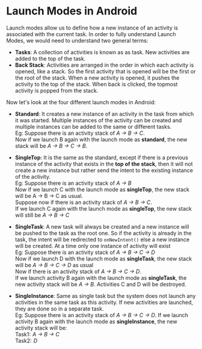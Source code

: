 # Launch Modes in Android

Launch modes allow us to define how a new instance of an activity is associated with the current task. In order to fully understand Launch Modes, we would need to understand two general terms:
  * <b>Tasks</b>: A collection of activities is known as as task. New activities are added to the top of the task.
  * <b>Back Stack</b>: Activities are arranged in the order in which each activity is opened, like a stack. So the first activity that is opened will be the first or the root of the stack. When a new activity is opened, it pushes the activity to the top of the stack. When back is clicked, the topmost activity is popped from the stack.


Now let's look at the four different launch modes in Android:

 * <b>Standard</b>: It creates a new instance of an activity in the task from which it was started. Multiple instances of the activity can be created and multiple instances can be added to the same or different tasks.</br> 
      Eg: Suppose there is an activity stack of <i>A -> B -> C</i>.</br> 
      Now if we launch B again with the launch mode as <b>standard</b>, the new stack will be <i>A -> B -> C -> B</i>.
      
* <b>SingleTop</b>: It is the same as the standard, except if there is a previous instance of the activity that exists in the <b>top of the stack</b>, then it will not create a new instance but rather send the intent to the existing instance of the activity.</br>
      Eg: Suppose there is an activity stack of <i>A -> B</i></br>
      Now if we launch C with the launch mode as <b>singleTop</b>, the new stack will be A -> B -> C as usual.</br>
      Suppose now if there is an activity stack of <i>A -> B -> C</i>. </br> 
      If we launch C again with the launch mode as <b>singleTop</b>, the new stack will still be <i>A -> B -> C</i>
         
* <b>SingleTask</b>: A new task will always be created and a new instance will be pushed to the task as the root one. So if the activity is already in the task, the intent will be redirected to ```onNewIntent()``` else a new instance will be created. At a time only one instance of activity will exist</br>
      Eg: Suppose there is an activity stack of <i>A -> B -> C -> D</i></br>
      Now if we launch D with the launch mode as <b>singleTask</b>, the new stack will be <i>A -> B -> C -> D</i> as usual</br>
      Now if there is an activity stack of <i>A -> B -> C -> D</i>. </br> 
      If we launch activity B again with the launch mode as <b>singleTask</b>, the new activity stack will be <i>A -> B</i>. Activities C and D will be destroyed</i>.
      
      
* <b>SingleInstance</b>: Same as single task but the system does not launch any activities in the same task as this activity. If new activities are launched, they are done so in a separate task.</br>
      Eg: Suppose there is an activity stack of <i>A -> B -> C -> D</i>. If we launch activity B again with the launch mode as <b>singleInstance</b>, the new activity stack will be:</i></br>
      Task1:  <i>A -> B -> C</i></br>
      Task2:  <i>D</i>
